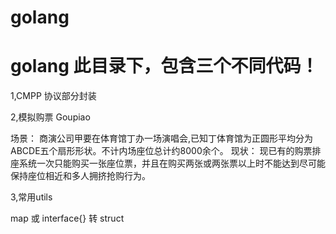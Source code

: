 # golang
golang
此目录下，包含三个不同代码！
==================================================
1,CMPP 协议部分封装

2,模拟购票 Goupiao

场景：
商演公司甲要在体育馆丁办一场演唱会,已知丁体育馆为正圆形平均分为ABCDE五个扇形形状。不计内场座位总计约8000余个。
现状：
现已有的购票排座系统一次只能购买一张座位票，并且在购买两张或两张票以上时不能达到尽可能保持座位相近和多人拥挤抢购行为。

3,常用utils

map 或 interface{} 转 struct 
